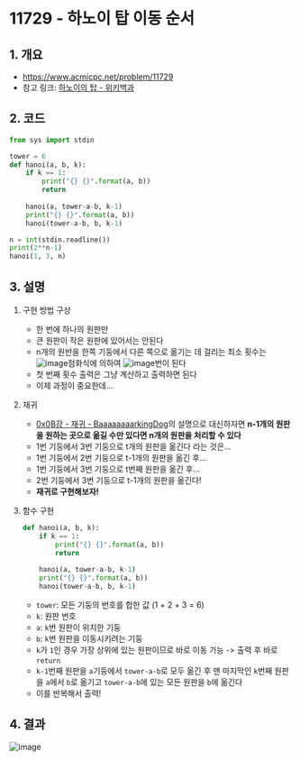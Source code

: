 # 11729 - 하노이 탑 이동 순서

## 1. 개요

- https://www.acmicpc.net/problem/11729
- 참고 링크: [하노이의 탑 - 위키백과](https://ko.wikipedia.org/wiki/%ED%95%98%EB%85%B8%EC%9D%B4%EC%9D%98_%ED%83%91)

## 2. 코드
```python
from sys import stdin

tower = 6
def hanoi(a, b, k):
    if k == 1:
        print("{} {}".format(a, b))
        return
    
    hanoi(a, tower-a-b, k-1)
    print("{} {}".format(a, b))
    hanoi(tower-a-b, b, k-1)

n = int(stdin.readline())
print(2**n-1)
hanoi(1, 3, n)
```

## 3. 설명

1. 구현 방법 구상

    - 한 번에 하나의 원판만
    - 큰 원판이 작은 원판에 있어서는 안된다
    - n개의 원반을 한쪽 기둥에서 다른 쪽으로 옮기는 데 걸리는 최소 횟수는![image](https://user-images.githubusercontent.com/29600820/89172968-72845880-d5be-11ea-93ae-a49eed8c13c6.png)점화식에 의하여 ![image](https://user-images.githubusercontent.com/29600820/89172884-54b6f380-d5be-11ea-919c-3c0297e6807f.png)번이 된다
    - 첫 번째 횟수 출력은 그냥 계산하고 출력하면 된다
    - 이제 과정이 중요한데...

2. 재귀

    - [0x0B강 - 재귀 - BaaaaaaaarkingDog](https://baaaaaaaaaaaaaaaaaaaaaaarkingdog.tistory.com/943?category=773649)의 설명으로 대신하자면 **n-1개의 원판을 원하는 곳으로 옮길 수만 있다면 n개의 원판을 처리할 수 있다**
    - 1번 기둥에서 3번 기둥으로 t개의 원판을 옮긴다 라는 것은...
    - 1번 기둥에서 2번 기둥으로 t-1개의 원판을 옮긴 후...
    - 1번 기둥에서 3번 기둥으로 t번째 원판을 옮긴 후...
    - 2번 기둥에서 3번 기둥으로 t-1개의 원판을 옮긴다!
    - **재귀로 구현해보자!**

3. 함수 구현
    ```python
    def hanoi(a, b, k):
        if k == 1:
            print("{} {}".format(a, b))
            return
        
        hanoi(a, tower-a-b, k-1)
        print("{} {}".format(a, b))
        hanoi(tower-a-b, b, k-1)
    ```
    - `tower`: 모든 기둥의 번호를 합한 값 (1 + 2 + 3 = 6)
    - `k`: 원판 번호
    - `a`: `k`번 원판이 위치한 기둥
    - `b`: `k`번 원판을 이동시키려는 기둥
    - `k`가 `1`인 경우 가장 상위에 있는 원판이므로 바로 이동 가능 -> 출력 후 바로 `return`
    - `k-1`번째 원판을 `a`기둥에서 `tower-a-b`로 모두 옮긴 후 맨 마지막인 `k`번째 원판을 `a`에서 `b`로 옮기고 `tower-a-b`에 있는 모든 원판을 `b`에 옮긴다
    - 이를 반복해서 출력!

## 4. 결과
![image](https://user-images.githubusercontent.com/29600820/89180823-84b9c300-d5cd-11ea-9a92-b0f13e7be0e7.png)